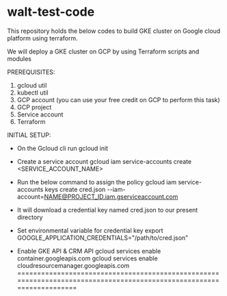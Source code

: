 # walt-test-code
This repository holds the below codes to build GKE cluster on Google cloud platform using terraform.

We will deploy a GKE cluster on GCP by using Terraform scripts and modules

PREREQUISITES:

1. gcloud util
2. kubectl util
3. GCP account (you can use your free credit on GCP to perform this task)
4. GCP project
5. Service account
6. Terraform

INITIAL SETUP:

- On the Gcloud cli run
gcloud init

- Create a service account 
gcloud iam service-accounts create <SERVICE_ACCOUNT_NAME>

- Run the below command to assign the policy
gcloud iam service-accounts keys create cred.json --iam-account=NAME@PROJECT_ID.iam.gserviceaccount.com

- It will download a credential key named cred.json to our present directory

- Set environmental variable for credential key
export GOOGLE_APPLICATION_CREDENTIALS="/path/to/cred.json"

- Enable GKE API & CRM API
gcloud services enable container.googleapis.com
gcloud services enable cloudresourcemanager.googleapis.com
=====================================================================================================================


